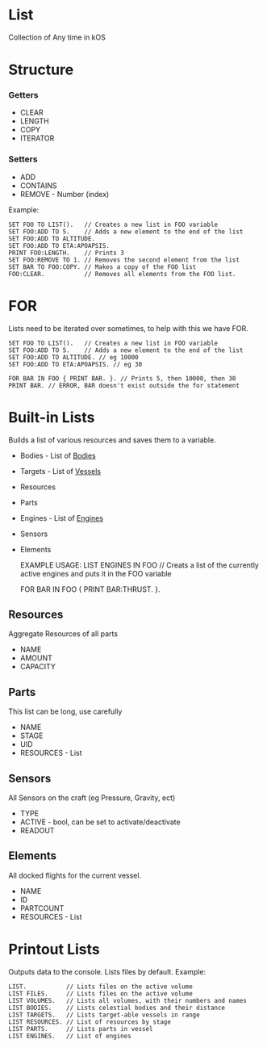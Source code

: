 ﻿# List

Collection of Any time in kOS

Structure
=========

### Getters
* CLEAR
* LENGTH
* COPY
* ITERATOR


### Setters
* ADD
* CONTAINS
* REMOVE - Number (index)


Example:
    
    SET FOO TO LIST().   // Creates a new list in FOO variable
    SET FOO:ADD TO 5.    // Adds a new element to the end of the list
    SET FOO:ADD TO ALTITUDE. 
    SET FOO:ADD TO ETA:APOAPSIS. 
    PRINT FOO:LENGTH.    // Prints 3
    SET FOO:REMOVE TO 1. // Removes the second element from the list
    SET BAR TO FOO:COPY. // Makes a copy of the FOO list
    FOO:CLEAR.           // Removes all elements from the FOO list.

FOR
======

Lists need to be iterated over sometimes, to help with this we have FOR.

    SET FOO TO LIST().   // Creates a new list in FOO variable
    SET FOO:ADD TO 5.    // Adds a new element to the end of the list
    SET FOO:ADD TO ALTITUDE. // eg 10000
    SET FOO:ADD TO ETA:APOAPSIS. // eg 30 

    FOR BAR IN FOO { PRINT BAR. }. // Prints 5, then 10000, then 30
    PRINT BAR. // ERROR, BAR doesn't exist outside the for statement

Built-in Lists
======

Builds a list of various resources and saves them to a variable.

* Bodies - List of [Bodies](/KOS/structure/body)
* Targets - List of [Vessels](/KOS/structure/vessel)
* Resources
* Parts
* Engines - List of [Engines](/KOS/structure/engines)
* Sensors 
* Elements

    EXAMPLE USAGE:
    LIST ENGINES IN FOO // Creats a list of the currently active engines and puts it in the FOO variable

    FOR BAR IN FOO {
        PRINT BAR:THRUST.
    }.


Resources
------

Aggregate Resources of all parts

* NAME
* AMOUNT
* CAPACITY

Parts
------

This list can be long, use carefully 

* NAME
* STAGE
* UID 
* RESOURCES - List

Sensors
------

All Sensors on the craft (eg Pressure, Gravity, ect)

* TYPE
* ACTIVE - bool, can be set to activate/deactivate
* READOUT

Elements
------

All docked flights for the current vessel. 

* NAME
* ID
* PARTCOUNT
* RESOURCES - List

Printout Lists
======

Outputs data to the console. Lists files by default.
Example:

    LIST.           // Lists files on the active volume
    LIST FILES.     // Lists files on the active volume
    LIST VOLUMES.   // Lists all volumes, with their numbers and names
    LIST BODIES.    // Lists celestial bodies and their distance
    LIST TARGETS.   // Lists target-able vessels in range
    LIST RESOURCES. // List of resources by stage
    LIST PARTS.     // Lists parts in vessel
    LIST ENGINES.   // List of engines
